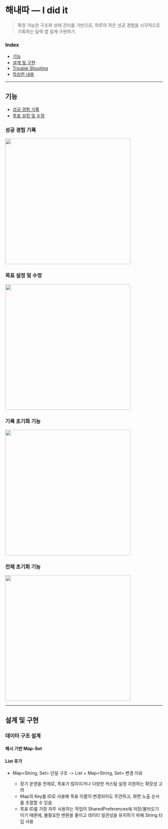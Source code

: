 # 해내따 — I did it

> 확장 가능한 구조와 상태 관리를 기반으로, 하루의 작은 성공 경험을 시각적으로 기록하는 달력 앱 설계·구현하기

### Index

- [기능](#기능)
- [설계 및 구현](#설계-및-구현)
- [Trouble Shooting](#Trouble-Shooting)
- [학습한 내용](#관련-학습-내용)

---

## 기능

- [성공 경험 기록](#성공-경험-기록)
- [목표 설정 및 수정](#목표-설정-및-수정)


### 성공 경험 기록

<img src="https://github.com/user-attachments/assets/79c7e5db-2064-449b-bd4c-27a36811c6d5" width="400"/>


### 목표 설정 및 수정

 <img src="https://github.com/user-attachments/assets/6eeabad9-9587-4fc6-9209-65936f881d6d" width="400"/>


### 기록 초기화 기능

 <img src="https://github.com/user-attachments/assets/a12f8610-33a9-4820-afd7-ac15e963857f" width="400"/>


### 전체 초기화 기능

 <img src="https://github.com/user-attachments/assets/1d021682-8eea-4e41-96bc-6bdbc8005427" width="400"/>

 
---

## 설계 및 구현

### 데이터 구조 설계
#### 해시 기반 Map-Set 

#### List<Goal> 추가 
- Map<String, Set<DateTime>> 단일 구조 -> List<Goal> + Map<String, Set<DateTime>> 변경 이유
    - 장기 운영을 전제로, 목표가 많아지거나 다양한 커스텀 설정 지원하는 확장성 고려 
    - Map의 Key를 ID로 사용해 목표 이름이 변경되어도 무관하고, 화면 노출 순서를 조절할 수 있음
    - 목표 ID를 가장 자주 사용하는 작업이 SharedPreferences에 저장/불러오기이기 때문에, 불필요한 변환을 줄이고 데이터 일관성을 유지하기 위해 String 타입 사용

 
